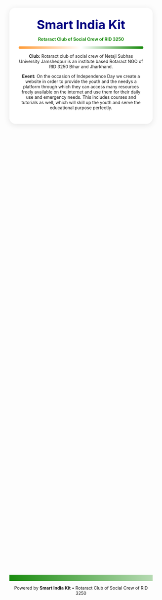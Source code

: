 <DOCTYPE html>
<html lang="en">
<head>
<meta charset="utf-8" />
<meta name="viewport" content="width=device-width, initial-scale=1" />
<title>Smart India Kit — Rotaract Club of Social Crew of RID 3250</title>
<style>
  :root{
    --saffron:#FF9933;
    --white:#FFFFFF;
    --green:#138808;
    --navy:#000080;
  }

  body{
    margin:0;
    font-family: "Segoe UI", sans-serif;
<!DO    background:linear-gradient(180deg, var(--saffron) 0%, var(--white) 50%, var(--green) 100%);
    background-attachment: fixed;
    overflow-x:hidden;
  }

  .wrap{
    max-width:1100px;
    margin:auto;
    padding:20px;
  }

  header{
    background:rgba(255,255,255,0.9);
    border-radius:20px;
    padding:30px;
    position:relative;
    overflow:hidden;
    box-shadow:0 4px 20px rgba(0,0,0,0.1);
  }

  .ashoka{
    position:absolute;
    right:-50px;
    top:-50px;
    width:200px;
    height:200px;
    background:url('https://upload.wikimedia.org/wikipedia/commons/1/17/Ashoka_Chakra.svg') no-repeat center/contain;
    opacity:0.05;
    animation: spin 30s linear infinite;
  }
  @keyframes spin{to{transform:rotate(360deg);}}

  h1{color:var(--navy); margin:0; font-size:2.5rem;}
  .club{color:var(--green); font-weight:bold;}
  .flag-band{
    height:8px;
    background:linear-gradient(to right, var(--saffron), var(--white), var(--green));
    margin:15px 0;
    border-radius:4px;
  }

  .sections{
    display:grid;
    gap:20px;
    margin-top:30px;
  }
  @media(min-width:768px){
    .sections{grid-template-columns:repeat(3, 1fr);}
  }

  .card{
    background:white;
    border-radius:15px;
    padding:20px;
    box-shadow:0 4px 10px rgba(0,0,0,0.1);
    cursor:pointer;
    transition:transform 0.3s, box-shadow 0.3s;
    position:relative;
    overflow:hidden;
    opacity:0;
    transform:translateY(50px);
  }
  .card:hover{
    transform:translateY(-5px);
    box-shadow:0 8px 20px rgba(0,0,0,0.2);
  }
  .card::after{
    content:"";
    position:absolute;
    inset:0;
    background:radial-gradient(circle at top left, rgba(255,153,51,0.15), transparent),
               radial-gradient(circle at bottom right, rgba(19,136,8,0.15), transparent);
    opacity:0;
    transition:opacity 0.3s;
  }
  .card:hover::after{opacity:1;}

  /* Freedom Fighters */
  .fighters{
    margin-top:40px;
    background:rgba(255,255,255,0.95);
    padding:20px;
    border-radius:15px;
    box-shadow:0 4px 20px rgba(0,0,0,0.1);
    opacity:0;
    transform:translateY(50px);
  }
  .fighters .grid{
    display:grid;
    gap:15px;
  }
  @media(min-width:768px){
    .fighters .grid{grid-template-columns:repeat(4,1fr);}
  }
  .fighter{
    border:3px solid transparent;
    border-image:linear-gradient(90deg, var(--saffron), var(--white), var(--green)) 1;
    border-radius:10px;
    background:white;
    padding:10px;
    box-shadow:0 2px 8px rgba(0,0,0,0.1);
    transition:transform 0.3s, box-shadow 0.3s;
  }
  .fighter:hover{
    transform:translateY(-5px);
    box-shadow:0 6px 15px rgba(0,0,0,0.15);
  }
  .fighter h3{margin-top:0;}
  .fighter a{color:var(--navy); font-weight:bold; text-decoration:none;}
  .fighter a:hover{text-decoration:underline;}

  /* Modals */
  .modal{
    position:fixed;
    inset:0;
    background:rgba(0,0,0,0.6);
    display:none;
    align-items:center;
    justify-content:center;
    z-index:100;
    animation:fadeIn 0.3s ease forwards;
  }
  @keyframes fadeIn{from{opacity:0;}to{opacity:1;}}

  .modal-content{
    background:white;
    padding:20px;
    border-radius:10px;
    max-height:80vh;
    overflow-y:auto;
    max-width:500px;
    width:90%;
    transform:translateY(-50px);
    opacity:0;
    animation: slideIn 0.4s ease forwards;
  }
  @keyframes slideIn{
    to{transform:translateY(0); opacity:1;}
  }
  .modal-content h3{margin-top:0;}
  .close{
    display:inline-block;
    margin-bottom:10px;
    cursor:pointer;
    background:var(--saffron);
    color:white;
    padding:5px 10px;
    border:none;
    border-radius:5px;
  }

  /* Footer */
  footer{
    margin-top:40px;
    text-align:center;
    position:relative;
    padding:20px 0;
  }
  .flag-strip{
    height:20px;
    background:linear-gradient(270deg, var(--saffron), var(--white), var(--green));
    background-size:300% 100%;
    animation: wave 5s linear infinite;
  }
  @keyframes wave{
    0%{background-position:0 0;}
    100%{background-position:300% 0;}
  }

  /* Animation class */
  .animate{opacity:1 !important; transform:translateY(0) !important; transition:all 0.8s ease;}
</style>
</head>
<body>

<div class="wrap">
  <header>
    <div class="ashoka"></div>
    <h1>Smart India Kit</h1>
    <p class="club">Rotaract Club of Social Crew of RID 3250</p>
    <div class="flag-band"></div>
    <p><strong>Club:</strong> Rotaract club of social crew of Netaji Subhas University Jamshedpur is an institute based Rotaract NGO of RID 3250 Bihar and Jharkhand.</p>
    <p><strong>Event:</strong> On the occasion of Independence Day we create a website in order to provide the youth and the needys a platform through which they can access many resources freely available on the internet and use them for their daily use and emergency needs. This includes courses and tutorials as well, which will skill up the youth and serve the educational purpose perfectly.</p>
  </header>

  <section class="sections">
    <div class="card" data-modal="courses">
      <h2>1) Courses & Tutorials</h2>
      <p>Free, high-quality learning resources to skill up.</p>
    </div>
    <div class="card" data-modal="helpline">
      <h2>2) National Helpline</h2>
      <p>Quick access to important emergency and support numbers.</p>
    </div>
    <div class="card" data-modal="jobs">
      <h2>3) Job Portals</h2>
      <p>Trusted job portals for fresher & experienced roles.</p>
    </div>
  </section>

  <section class="fighters">
    <h2>Stories of Indian Freedom Fighters</h2>
    <div class="grid">
      <div class="fighter"><h3>🇮🇳 Mahatma Gandhi</h3><p>Leader of the non-violent independence movement.</p><a href="https://en.wikipedia.org/wiki/Mahatma_Gandhi" target="_blank">Read More</a></div>
      <div class="fighter"><h3>🇮🇳 Subhas Chandra Bose</h3><p>Leader of the Indian National Army.</p><a href="https://en.wikipedia.org/wiki/Subhas_Chandra_Bose" target="_blank">Read More</a></div>
      <div class="fighter"><h3>🇮🇳 Bhagat Singh</h3><p>Revolutionary freedom fighter.</p><a href="https://en.wikipedia.org/wiki/Bhagat_Singh" target="_blank">Read More</a></div>
      <div class="fighter"><h3>🇮🇳 Rani Lakshmibai</h3><p>Brave Queen of Jhansi in 1857 revolt.</p><a href="https://en.wikipedia.org/wiki/Rani_of_Jhansi" target="_blank">Read More</a></div>
      <div class="fighter"><h3>🇮🇳 Sardar Vallabhbhai Patel</h3><p>Unifier of India post-independence.</p><a href="https://en.wikipedia.org/wiki/Vallabhbhai_Patel" target="_blank">Read More</a></div>
      <div class="fighter"><h3>🇮🇳 Dr. B. R. Ambedkar</h3><p>Architect of the Constitution.</p><a href="https://en.wikipedia.org/wiki/B._R._Ambedkar" target="_blank">Read More</a></div>
      <div class="fighter"><h3>🇮🇳 Jawaharlal Nehru</h3><p>First Prime Minister of India.</p><a href="https://en.wikipedia.org/wiki/Jawaharlal_Nehru" target="_blank">Read More</a></div>
      <div class="fighter"><h3>🇮🇳 Chandra Shekhar Azad</h3><p>Revolutionary leader of Hindustan Socialist Republican Army.</p><a href="https://en.wikipedia.org/wiki/Chandra_Shekhar_Azad" target="_blank">Read More</a></div>
      <div class="fighter"><h3>🇮🇳 Mangal Pandey</h3><p>Key figure in the 1857 rebellion.</p><a href="https://en.wikipedia.org/wiki/Mangal_Pandey" target="_blank">Read More</a></div>
      <div class="fighter"><h3>🇮🇳 Bal Gangadhar Tilak</h3><p>Father of Indian unrest.</p><a href="https://en.wikipedia.org/wiki/Bal_Gangadhar_Tilak" target="_blank">Read More</a></div>
      <div class="fighter"><h3>🇮🇳 Annie Besant</h3><p>Advocate of Indian self-rule.</p><a href="https://en.wikipedia.org/wiki/Annie_Besant" target="_blank">Read More</a></div>
      <div class="fighter"><h3>🇮🇳 Sarojini Naidu</h3><p>Nightingale of India.</p><a href="https://en.wikipedia.org/wiki/Sarojini_Naidu" target="_blank">Read More</a></div>
      <div class="fighter"><h3>🇮🇳 Bipin Chandra Pal</h3><p>One of Lal Bal Pal trio.</p><a href="https://en.wikipedia.org/wiki/Bipin_Chandra_Pal" target="_blank">Read More</a></div>
      <div class="fighter"><h3>🇮🇳 Gopal Krishna Gokhale</h3><p>Moderate political leader & reformer.</p><a href="https://en.wikipedia.org/wiki/Gopal_Krishna_Gokhale" target="_blank">Read More</a></div>
    </div>
  </section>

  <footer>
    <div class="flag-strip"></div>
    <p>Powered by <strong>Smart India Kit</strong> • Rotaract Club of Social Crew of RID 3250</p>
  </footer>
</div>

<!-- Modals -->
<div id="courses" class="modal"><div class="modal-content"><button class="close">Close</button><h3>Courses & Tutorials</h3>
<ul>
  <li><a href="https://youtu.be/yjyWI9wDYNs" target="_blank">Basic of Computer Course</a></li>
  <li><a href="https://youtu.be/v3iUx2SNspY" target="_blank">Cyber Security</a></li>
  <li><a href="https://youtu.be/UrsmFxEIp5k" target="_blank">Python Course</a></li>
  <li><a href="https://youtu.be/HBqWsrqK89U" target="_blank">HTML and CSS</a></li>
  <li><a href="https://youtu.be/HVjjoMvutj4" target="_blank">Full Stack</a></li>
  <li><a href="https://youtu.be/PymbRTMb4hY" target="_blank">Java</a></li>
  <li><a href="https://youtu.be/Ez8F0nW6S-w" target="_blank">GitHub</a></li>
  <li><a href="https://youtu.be/kunkYTKFNtI" target="_blank">Digital Marketing</a></li>
  <li><a href="https://youtu.be/mULvGdqFKEY" target="_blank">AI</a></li>
  <li><a href="https://youtu.be/EbcPEGcmRd0" target="_blank">Top 10 Skills</a></li>
  <li><a href="https://youtu.be/KVpxP3ZZtAc" target="_blank">Self Defence</a></li>
</ul></div></div>

<div id="helpline" class="modal"><div class="modal-content"><button class="close">Close</button><h3>National Helpline</h3>
<ul>
  <li><a href="https://v2.india.gov.in/directory/helpline" target="_blank">Government of India Helpline Directory</a></li>
  <li>Police — 100</li><li>Fire Brigade — 101</li><li>Ambulance — 102</li><li>Medical Emergency — 108</li>
  <li>Women Helpline — 181</li><li>Childline — 1098</li><li>Cyber Crime — 1930</li><li>Railway Helpline — 139</li>
  <li>Road Accident — 1073</li><li>Senior Citizens — 14567</li><li>Health Helpline — 104</li><li>HIV/AIDS Helpline — 1097</li>
</ul></div></div>

<div id="jobs" class="modal"><div class="modal-content"><button class="close">Close</button><h3>Job Portals</h3>
<ul>
  <li><a href="https://in.indeed.com/" target="_blank">Indeed</a></li>
  <li><a href="https://www.naukri.com/" target="_blank">Naukri</a></li>
  <li><a href="https://apna.co/" target="_blank">Apna</a></li>
  <li><a href="https://wellfound.com/" target="_blank">Wellfound</a></li>
  <li><a href="https://www.careerflow.ai/" target="_blank">CareerFlow AI</a></li>
  <li><a href="https://www.shine.com/" target="_blank">Shine</a></li>
  <li><a href="https://internshala.com/fresher-jobs/" target="_blank">Internshala</a></li>
</ul></div></div>

<script>
  // Scroll animations
  const observer = new IntersectionObserver(entries=>{
    entries.forEach(entry=>{
      if(entry.isIntersecting){
        entry.target.classList.add('animate');
      }
    });
  }, {threshold:0.2});

  document.querySelectorAll('.card, .fighters').forEach(el=>observer.observe(el));

  // Modal open/close
  document.querySelectorAll('.card').forEach(card=>{
    card.addEventListener('click', ()=>{
      const modal = document.getElementById(card.dataset.modal);
      modal.style.display='flex';
      modal.querySelector('.modal-content').style.animation='slideIn 0.4s ease forwards';
    });
  });
  document.querySelectorAll('.close').forEach(btn=>{
    btn.addEventListener('click', ()=>{
      btn.closest('.modal').style.display='none';
    });
  });
  window.addEventListener('click', e=>{
    document.querySelectorAll('.modal').forEach(m=>{
      if(e.target===m){m.style.display='none';}
    });
  });
</script>
</body>
</html>
